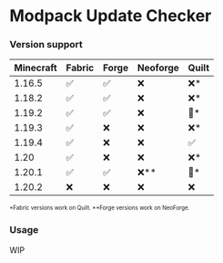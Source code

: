 # Modpack Update Checker

### Version support

| Minecraft | Fabric | Forge | Neoforge | Quilt |
|-----------|--------|-------|----------|-------|
| 1.16.5    | ✅      | ✅     | ❌        | ❌*    |
| 1.18.2    | ✅      | ✅     | ❌        | ❌*    |
| 1.19.2    | ✅      | ✅     | ❌        | 🚧*    |
| 1.19.3    | ✅      | ❌     | ❌        | ❌*    |
| 1.19.4    | ✅      | ❌     | ❌        | ✅     |
| 1.20      | ✅      | ❌     | ❌        | ❌*    |
| 1.20.1    | ✅      | ✅     | ❌**      | 🚧*    |
| 1.20.2    | ❌      | ❌     | ❌        | ❌     |

<sup><sub>*Fabric versions work on Quilt. **Forge versions work on NeoForge.</sub></sup>

### Usage
WIP
